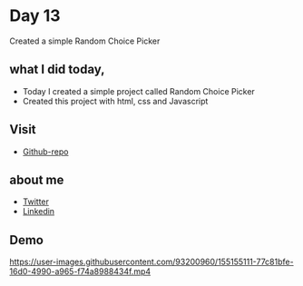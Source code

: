 # Day 13

Created a simple Random Choice Picker


## what I did today,

 - Today I created a simple project called Random Choice Picker
 - Created this project with html, css and Javascript


## Visit

 - [Github-repo](https://github.com/KaranChandekar/50projects50days/tree/master/random-choice-picker)

 
## about me

 - [Twitter](https://twitter.com/karan_chandekar)
 - [Linkedin](https://www.linkedin.com/in/karan-chandekar-a87263219/)


## Demo


https://user-images.githubusercontent.com/93200960/155155111-77c81bfe-16d0-4990-a965-f74a8988434f.mp4

